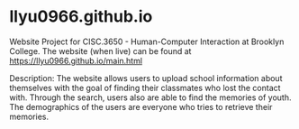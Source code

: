 # llyu0966.github.io
Website Project for CISC.3650 - Human-Computer Interaction at Brooklyn College. 
The website (when live) can be found at https://llyu0966.github.io/main.html

Description:
The website allows users to upload school information about themselves with the goal of finding their classmates who lost the contact with. Through the search, users also are able to find the memories of youth. The demographics of the users are everyone who tries to retrieve their memories.

